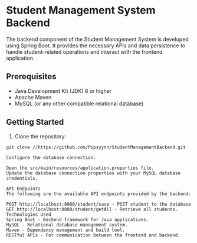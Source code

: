 # Student Management System Backend

The backend component of the Student Management System is developed using Spring Boot. It provides the necessary APIs and data persistence to handle student-related operations and interact with the frontend application.

## Prerequisites

- Java Development Kit (JDK) 8 or higher
- Apache Maven
- MySQL (or any other compatible relational database)

## Getting Started

1. Clone the repository:

```shell
git clone //https://github.com/Popsyynn/StudentManagementBackend.git

Configure the database connection:

Open the src/main/resources/application.properties file.
Update the database connection properties with your MySQL database credentials.

API Endpoints
The following are the available API endpoints provided by the backend:

POST http://localhost:8080/student/save - POST student to the database
GET http://localhost:8080/student/getAll - Retrieve all students.
Technologies Used
Spring Boot - Backend framework for Java applications.
MySQL - Relational database management system.
Maven - Dependency management and build tool.
RESTful APIs - For communication between the frontend and backend.
